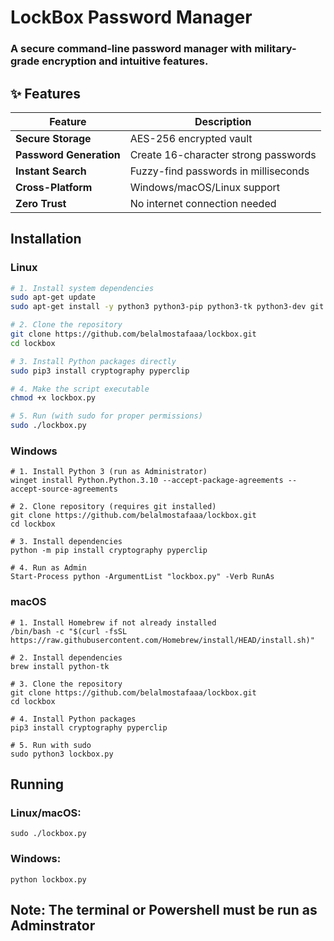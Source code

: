 #  LockBox Password Manager



### A secure command-line password manager with military-grade encryption and intuitive features.

## ✨ Features

| Feature | Description |
|---------|-------------|
|  **Secure Storage** | AES-256 encrypted vault |
|  **Password Generation** | Create 16-character strong passwords |
|  **Instant Search** | Fuzzy-find passwords in milliseconds |
|  **Cross-Platform** | Windows/macOS/Linux support |
|  **Zero Trust** | No internet connection needed |

##  Installation

### Linux
```bash
# 1. Install system dependencies
sudo apt-get update
sudo apt-get install -y python3 python3-pip python3-tk python3-dev git

# 2. Clone the repository
git clone https://github.com/belalmostafaaa/lockbox.git
cd lockbox

# 3. Install Python packages directly
sudo pip3 install cryptography pyperclip

# 4. Make the script executable
chmod +x lockbox.py

# 5. Run (with sudo for proper permissions)
sudo ./lockbox.py
```

### Windows 
```
# 1. Install Python 3 (run as Administrator)
winget install Python.Python.3.10 --accept-package-agreements --accept-source-agreements

# 2. Clone repository (requires git installed)
git clone https://github.com/belalmostafaaa/lockbox.git
cd lockbox

# 3. Install dependencies
python -m pip install cryptography pyperclip

# 4. Run as Admin
Start-Process python -ArgumentList "lockbox.py" -Verb RunAs
``` 
### macOS
```
# 1. Install Homebrew if not already installed
/bin/bash -c "$(curl -fsSL https://raw.githubusercontent.com/Homebrew/install/HEAD/install.sh)"

# 2. Install dependencies
brew install python-tk

# 3. Clone the repository
git clone https://github.com/belalmostafaaa/lockbox.git
cd lockbox

# 4. Install Python packages
pip3 install cryptography pyperclip

# 5. Run with sudo
sudo python3 lockbox.py
```

## Running
### Linux/macOS:
```
sudo ./lockbox.py
```
### Windows:
```
python lockbox.py
```

## Note: The terminal or Powershell must be run as Adminstrator

